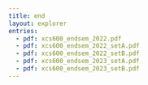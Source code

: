 ```yaml
---
title: end
layout: explorer
entries:
  - pdf: xcs600_endsem_2022.pdf
  - pdf: xcs600_endsem_2022_setA.pdf
  - pdf: xcs600_endsem_2022_setB.pdf
  - pdf: xcs600_endsem_2023_setA.pdf
  - pdf: xcs600_endsem_2023_setB.pdf
---
```

